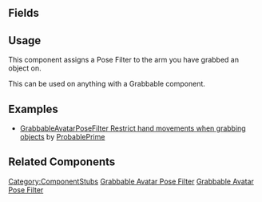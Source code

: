 <languages></languages> <translate>

## Fields

## Usage

This component assigns a Pose Filter to the arm you have grabbed an
object on.

This can be used on anything with a Grabbable component.

## Examples

-   [GrabbableAvatarPoseFilter Restrict hand movements when grabbing
    objects](https://www.youtube.com/watch?v=mTO6zyTOrxI) by
    [ProbablePrime](User:ProbablePrime "wikilink")

## Related Components

</translate>

[Category:ComponentStubs](Category:ComponentStubs "wikilink") [Grabbable
Avatar Pose Filter](Category:Components{{#translation:}} "wikilink")
[Grabbable Avatar Pose
Filter](Category:Components:Transform:Interaction{{#translation:}} "wikilink")